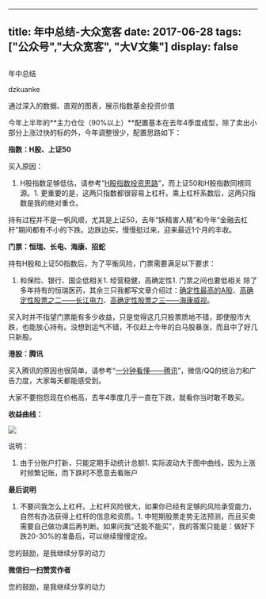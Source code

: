 
---
title:   年中总结-大众宽客
date: 2017-06-28
tags: ["公众号","大众宽客", "大V文集"]
display: false
---


## 



年中总结




dzkuanke




通过深入的数据、直观的图表，展示指数基金投资价值




今年上半年的**主力仓位（90%以上）**配置基本在去年4季度成型，除了卖出小部分上涨过快的标的外，今年调整很少，配置思路如下：



**指数：H股、上证50**



买入原因：
1. H股指数足够低估，请参考“[H股指数投资思路](http://mp.weixin.qq.com/s?__biz=MzAwMTc1MDcwNw==&amp;mid=2648271851&amp;idx=1&amp;sn=2aeb4628e081467a2a24929368c2871a&amp;chksm=82f92837b58ea12153cfbf433d537f35bc07467904e496b8dbcdcdb292114ecaafdce23b4339&amp;scene=21#wechat_redirect)”，而上证50和H股指数同根同源。1. 更重要的是，这两只指数都很容易上杠杆。乘上杠杆系数后，这两只指数是我的绝对重仓。


持有过程并不是一帆风顺，尤其是上证50，去年“妖精害人精”和今年“金融去杠杆”期间都有不小的下跌。边跌边买，慢慢挺过来，迎来最近1个月的丰收。



**门票：恒瑞、长电、海康、招蛇**



持有H股和上证50指数后，为了平衡风险，门票需要满足以下要求：
1. 和保险、银行、国企低相关1. 经营稳健，高确定性1. 门票之间也要低相关
除了多年持有的恒瑞医药，其余三只我都写文章介绍过：[确定性最高的A股](http://mp.weixin.qq.com/s?__biz=MzAwMTc1MDcwNw==&amp;mid=2648271942&amp;idx=1&amp;sn=a1e88955f8d7f0d083884c1d6d6bd806&amp;chksm=82f92f9ab58ea68c2a59fb9369fd8bdd6064ecfda6d5dd9a29d99c723bad73583fac93a438b6&amp;scene=21#wechat_redirect)、[高确定性股票之二——长江电力](http://mp.weixin.qq.com/s?__biz=MzAwMTc1MDcwNw==&amp;mid=2648271943&amp;idx=1&amp;sn=aa31f79b5eaf8a8b6dbb3da4a7bf3440&amp;chksm=82f92f9bb58ea68db6558a129c50e76ab902d00312a4614b4abb7a792aaf851769e1c769e2fe&amp;scene=21#wechat_redirect)、[高确定性股票之三——海康威视](http://mp.weixin.qq.com/s?__biz=MzAwMTc1MDcwNw==&amp;mid=2648271950&amp;idx=1&amp;sn=764532ee89c33e91719609d18f0ca7ea&amp;chksm=82f92f92b58ea6844bbdbca284497101ef0398c2f3b7544d92cf5a317f8f78e3e92d55280c0f&amp;scene=21#wechat_redirect)。



买入时并不指望门票能有多少收益，只是觉得这几只股票质地不错，即使股市大跌，也能放心持有。没想到运气不错，不仅赶上今年的白马股暴涨，而且中了好几只新股。



**港股：腾讯**



买入腾讯的原因也很简单，请参考“[一分钟看懂——腾讯](http://mp.weixin.qq.com/s?__biz=MzAwMTc1MDcwNw==&amp;mid=2648272056&amp;idx=1&amp;sn=671a9a58eaeb6d1ee4ee3c330131d55e&amp;chksm=82f92f64b58ea672ff115dd5d2a0a7a66d00d5197a6516592cf135452a8bdaf6590766c2fca1&amp;scene=21#wechat_redirect)”，微信/QQ的统治力和广告力度，大家每天都能感受到。



大家不要抱怨现在价格高，去年4季度几乎一直在下跌，就看你当时敢不敢买。



**收益曲线：**

<img data-s="300,640" data-type="png" src="http://mmbiz.qpic.cn/mmbiz_png/PKw3FQPmhIgGRBRmMbcWUfZVkyA4annr5675fkLHEQLGy7xoNYkxkiahIdFf5KJDheCTlzmUCzoMwIiazCO8xyHw/0?wx_fmt=png" data-ratio="0.6573033707865169" data-w="1068"/>

说明：
1. 由于分账户打新，只能定期手动统计总额1. 实际波动大于图中曲线，因为上涨时频繁记账，而下跌时不愿意去看账户


**最后说明**
1. 不要问我怎么上杠杆。上杠杆风险很大，如果你已经有足够的风险承受能力，自然有办法获得上杠杆的信息和资质。1. 中短期股票走势无法预测，而且买卖需要自己做功课后再判断。如果问我“还能不能买”，我的答案只能是：做好下跌20-30%的准备后，可以继续慢慢定投。


您的鼓励，是我继续分享的动力


**微信扫一扫赞赏作者**






您的鼓励，是我继续分享的动力








